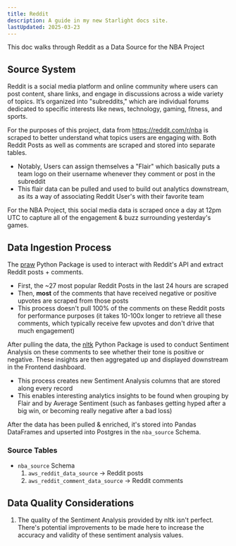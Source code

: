 ```yaml
---
title: Reddit
description: A guide in my new Starlight docs site.
lastUpdated: 2025-03-23
---
```


This doc walks through Reddit as a Data Source for the NBA Project

## Source System

Reddit is a social media platform and online community where users can post content, share links, and engage in discussions across a wide variety of topics. It’s organized into "subreddits," which are individual forums dedicated to specific interests like news, technology, gaming, fitness, and sports.

For the purposes of this project, data from https://reddit.com/r/nba is scraped to better understand what topics users are engaging with. Both Reddit Posts as well as comments are scraped and stored into separate tables.

- Notably, Users can assign themselves a "Flair" which basically puts a team logo on their username whenever they comment or post in the subreddit
- This flair data can be pulled and used to build out analytics downstream, as its a way of associating Reddit User's with their favorite team

For the NBA Project, this social media data is scraped once a day at 12pm UTC to capture all of the engagement & buzz surrounding yesterday's games.

## Data Ingestion Process

The [praw](https://praw.readthedocs.io/en/stable/) Python Package is used to interact with Reddit's API and extract Reddit posts + comments.

- First, the ~27 most popular Reddit Posts in the last 24 hours are scraped
- Then, **most** of the comments that have received negative or positive upvotes are scraped from those posts
- This process doesn't pull 100% of the comments on these Reddit posts for performance purposes (it takes 10-100x longer to retrieve all these comments, which typically receive few upvotes and don't drive that much engagement)

After pulling the data, the [nltk](https://www.nltk.org/) Python Package is used to conduct Sentiment Analysis on these comments to see whether their tone is positive or negative. These insights are then aggregated up and displayed downstream in the Frontend dashboard.

- This process creates new Sentiment Analysis columns that are stored along every record
- This enables interesting analytics insights to be found when grouping by Flair and by Average Sentiment (such as fanbases getting hyped after a big win, or becoming really negative after a bad loss)

After the data has been pulled & enriched, it's stored into Pandas DataFrames and upserted into Postgres in the `nba_source` Schema.


### Source Tables

- `nba_source` Schema
    1. `aws_reddit_data_source` -> Reddit posts
    2. `aws_reddit_comment_data_source` -> Reddit comments


## Data Quality Considerations

1. The quality of the Sentiment Analysis provided by nltk isn't perfect. There's potential improvements to be made here to increase the accuracy and validity of these sentiment analysis values.
